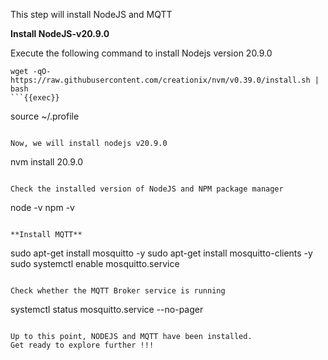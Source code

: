 This step will install NodeJS and MQTT 

**Install NodeJS-v20.9.0**

Execute the following command to install Nodejs version 20.9.0

```
wget -qO- https://raw.githubusercontent.com/creationix/nvm/v0.39.0/install.sh | bash
```{{exec}}

```
source ~/.profile
```{{exec}}

Now, we will install nodejs v20.9.0
```
nvm install 20.9.0
```{{exec}}

Check the installed version of NodeJS and NPM package manager

```
node -v
npm -v
```{{exec}}

**Install MQTT**

```
sudo apt-get install mosquitto -y
sudo apt-get install mosquitto-clients -y
sudo systemctl enable mosquitto.service
```

Check whether the MQTT Broker service is running
```
systemctl status mosquitto.service --no-pager
```

Up to this point, NODEJS and MQTT have been installed. 
Get ready to explore further !!!